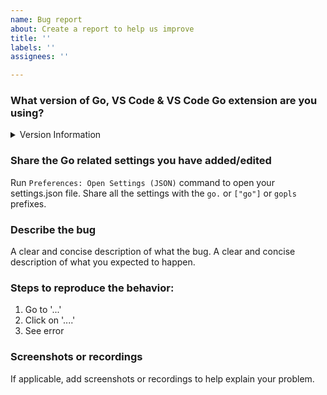 ```yaml
---
name: Bug report
about: Create a report to help us improve
title: ''
labels: ''
assignees: ''

---
```

<!--
For asking questions, see:
- [Stack Overflow](https://stackoverflow.com/questions/tagged/go+visual-studio-code)
- [GitHub Discussions (Help)](https://github.com/golang/vscode-go/discussions/categories/help)
- [`#vscode` channel in Gophers Slack](https://invite.slack.golangbridge.org/messages/vscode)

Before filing an issue, please review our troubleshooting guides
* [Troubleshooting problems with debugging](https://github.com/golang/vscode-go/wiki/debugging#troubleshooting)
* [Troubleshooting other problems](https://github.com/golang/vscode-go/wiki/troubleshooting)

Please answer these questions before submitting your issue. Thanks!
-->

### What version of Go, VS Code & VS Code Go extension are you using?
<details><summary>Version Information</summary><br>

#### Run `code -v` or `code-insiders -v` to get version of VS Code or VS Code Insiders.
```
<paste output here>
```

#### Check your installed extensions to get the version of the VS Code Go extension
```
<Paste Go extension version here>
```

#### Run Ctrl+Shift+P (Cmd+Shift+P on Mac OS) > `Go: Locate Configured Go Tools` command.
```
<Paste the output here>
```
</details>

### Share the Go related settings you have added/edited

Run `Preferences: Open Settings (JSON)` command to open your settings.json file.
Share all the settings with the `go.` or `["go"]` or `gopls` prefixes.

### Describe the bug
A clear and concise description of what the bug.
A clear and concise description of what you expected to happen.

### Steps to reproduce the behavior:
1. Go to '...'
2. Click on '....'
3. See error

### Screenshots or recordings
If applicable, add screenshots or recordings to help explain your problem.

